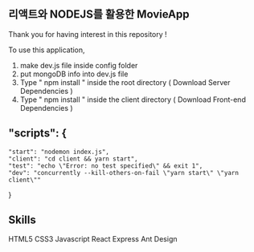 ## 리액트와 NODEJS를 활용한 MovieApp

Thank you for having interest in this repository ! 

To use this application, 

1. make dev.js file inside config folder 
2. put mongoDB info into dev.js file 
3. Type  " npm install " inside the root directory  ( Download Server Dependencies ) 
4. Type " npm install " inside the client directory ( Download Front-end Dependencies )

## "scripts": {
    "start": "nodemon index.js",
    "client": "cd client && yarn start",
    "test": "echo \"Error: no test specified\" && exit 1",
    "dev": "concurrently --kill-others-on-fail \"yarn start\" \"yarn client\""
  }

## Skills
HTML5
CSS3
Javascript
React
Express
Ant Design



